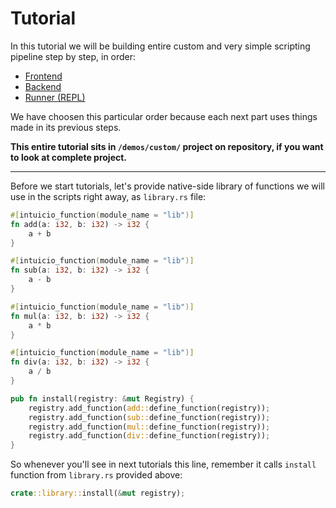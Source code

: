 # Tutorial

In this tutorial we will be building entire custom and very simple scripting pipeline step by step, in order:

- [Frontend](./frontend.html)
- [Backend](./backend.html)
- [Runner (REPL)](./runner.html)

We have choosen this particular order because each next part uses things made in its previous steps.

**This entire tutorial sits in `/demos/custom/` project on repository, if you want to look at complete project.**

---

Before we start tutorials, let's provide native-side library of functions we will use in the scripts right away, as `library.rs` file:

```rust
#[intuicio_function(module_name = "lib")]
fn add(a: i32, b: i32) -> i32 {
    a + b
}

#[intuicio_function(module_name = "lib")]
fn sub(a: i32, b: i32) -> i32 {
    a - b
}

#[intuicio_function(module_name = "lib")]
fn mul(a: i32, b: i32) -> i32 {
    a * b
}

#[intuicio_function(module_name = "lib")]
fn div(a: i32, b: i32) -> i32 {
    a / b
}

pub fn install(registry: &mut Registry) {
    registry.add_function(add::define_function(registry));
    registry.add_function(sub::define_function(registry));
    registry.add_function(mul::define_function(registry));
    registry.add_function(div::define_function(registry));
}
```

So whenever you'll see in next tutorials this line, remember it calls `install` function from `library.rs` provided above:

```rust
crate::library::install(&mut registry);
```
